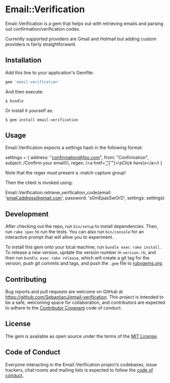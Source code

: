 # Email::Verification

Email::Verification is a gem that helps out with retrieving emails and parsing out confirmation/verification codes.

Currently supported providers are Gmail and Hotmail but adding custom providers is fairly straightforward.

## Installation

Add this line to your application's Gemfile:

```ruby
gem 'email-verification'
```

And then execute:

    $ bundle

Or install it yourself as:

    $ gem install email-verification

## Usage

Email::Verification expects a settings hash in the following format:

settings = {
  address: "confirmation@foo.com",
  from:    "Confirmation",
  subject: /Confirm your email!/i,
  regex:   /<a href=['"](?<match>[^"]*)['"]>\s*Click here\s*<\/a>/i
}

Note that the regex must present a :match capture group!

Then the client is invoked using:

Email::Verification.retrieve_verification_code(email: 'email.address@gmail.com', password: 's0mEpasSwOrD', settings: settings)

## Development

After checking out the repo, run `bin/setup` to install dependencies. Then, run `rake spec` to run the tests. You can also run `bin/console` for an interactive prompt that will allow you to experiment.

To install this gem onto your local machine, run `bundle exec rake install`. To release a new version, update the version number in `version.rb`, and then run `bundle exec rake release`, which will create a git tag for the version, push git commits and tags, and push the `.gem` file to [rubygems.org](https://rubygems.org).

## Contributing

Bug reports and pull requests are welcome on GitHub at https://github.com/SebastianJ/email-verification. This project is intended to be a safe, welcoming space for collaboration, and contributors are expected to adhere to the [Contributor Covenant](http://contributor-covenant.org) code of conduct.

## License

The gem is available as open source under the terms of the [MIT License](https://opensource.org/licenses/MIT).

## Code of Conduct

Everyone interacting in the Email::Verification project’s codebases, issue trackers, chat rooms and mailing lists is expected to follow the [code of conduct](https://github.com/SebastianJ/email-verification/blob/master/CODE_OF_CONDUCT.md).
